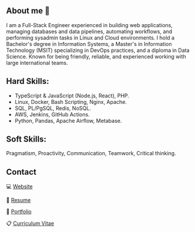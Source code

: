## About me 👋
I am a Full-Stack Engineer experienced in building web applications, managing databases and data pipelines, automating workflows, and performing sysadmin tasks in Linux and Cloud environments. 
I hold a Bachelor's degree in Information Systems, a Master's in Information Technology (MSIT) specializing in DevOps practices, and a diploma in Data Science. 
Known for being friendly, reliable, and experienced working with large international teams.

## Hard Skills:
- TypeScript & JavaScript (Node.js, React), PHP.
- Linux, Docker, Bash Scripting, Nginx, Apache.
- SQL, PL/PgSQL, Redis, NoSQL.
- AWS, Jenkins, GitHub Actions. 
- Python, Pandas, Apache Airflow, Metabase.

## Soft Skills:
Pragmatism, Proactivity, Communication, Teamwork, Critical thinking.

## Contact
💻 [Website](https://jesusandres31.github.io/)

📄 [Resume](https://bit.ly/jesusandreszini-resume) 

💼 [Portfolio](https://github.com/jesusandres31/portfolio) 

📋 [Curriculum Vitae](https://bit.ly/jesusandreszini-curriculum-vitae) 
